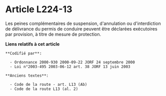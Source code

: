 # Article L224-13

Les peines complémentaires de suspension, d'annulation ou d'interdiction de délivrance du permis de conduire peuvent être
déclarées exécutoires par provision, à titre de mesure de protection.

**Liens relatifs à cet article**

	**Codifié par**:

	  - Ordonnance 2000-930 2000-09-22 JORF 24 septembre 2000
	  - Loi n°2003-495 2003-06-12 art. 38 JORF 13 juin 2003

	**Anciens textes**:

	  - Code de la route - art. L13 (Ab)
	  - Code de la route L13 (al. 2)
